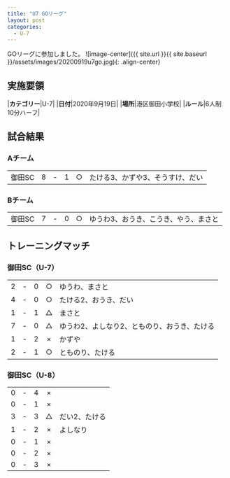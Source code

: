 ```yaml
---
title: "U7 GOリーグ"
layout: post
categories:
  - U-7
---
```


GOリーグに参加しました。
![image-center]({{ site.url }}{{ site.baseurl }}/assets/images/20200919u7go.jpg){: .align-center}

## 実施要領

|**カテゴリー**|U-7|
|**日付**|2020年9月19日|
|**場所**|港区御田小学校|
|**ルール**|6人制10分ハーフ|


## 試合結果

### Aチーム

|            |    |   |    |         |    |
|:-----------|:--:|:-:|:--:|:--:|:--------|
|御田SC|    8| - |   1|○|たける3、かずや3、そうすけ、だい|

### Bチーム

|            |    |   |    |         |    |
|:-----------|:--:|:-:|:--:|:--:|:--------|
|御田SC|    7| - |   0|○|ゆうわ3、おうき、こうき、やう、まさと|

## トレーニングマッチ

### 御田SC（U-7）

|    |   |    |         |    |
|:--:|:-:|:--:|:--:|:--------|
|    2| - |   0|○|ゆうわ、まさと|
|    4| - |   0|○|たける2、おうき、だい|
|    1| - |   1|△|まさと|
|    7| - |   0|△|ゆうわ2、よしなり2、とものり、おうき、たける|
|    1| - |   2|×|かずや|
|    2| - |   1|○|とものり、たける|

### 御田SC（U-8）

|    |   |    |         |    |
|:--:|:-:|:--:|:--:|:--------|
|    0| - |   4|×||
|    0| - |   1|×||
|    3| - |   3|△|だい2、たける|
|    1| - |   2|×|よしなり|
|    0| - |   1|×||
|    0|- |   2|×||
|    0| - |   3|×||
